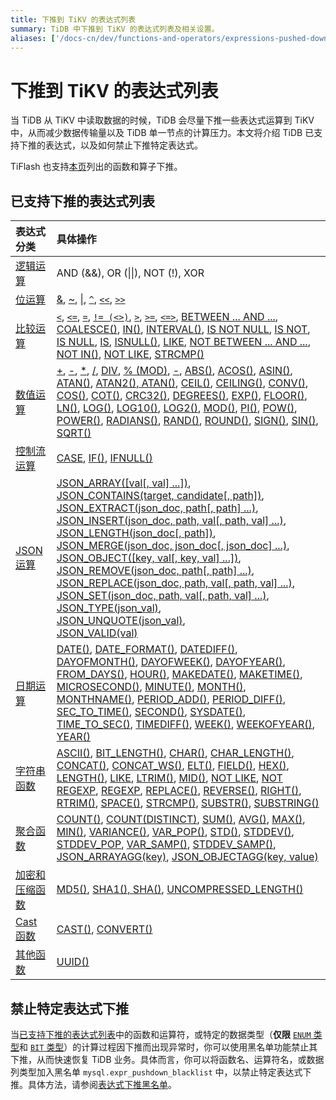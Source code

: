 ```yaml
---
title: 下推到 TiKV 的表达式列表
summary: TiDB 中下推到 TiKV 的表达式列表及相关设置。
aliases: ['/docs-cn/dev/functions-and-operators/expressions-pushed-down/','/docs-cn/dev/reference/sql/functions-and-operators/expressions-pushed-down/']
---
```


# 下推到 TiKV 的表达式列表

当 TiDB 从 TiKV 中读取数据的时候，TiDB 会尽量下推一些表达式运算到 TiKV 中，从而减少数据传输量以及 TiDB 单一节点的计算压力。本文将介绍 TiDB 已支持下推的表达式，以及如何禁止下推特定表达式。

TiFlash 也支持[本页](/tiflash/tiflash-supported-pushdown-calculations.md)列出的函数和算子下推。

## 已支持下推的表达式列表

| 表达式分类 | 具体操作 |
| :-------------- | :------------------------------------- |
| [逻辑运算](/functions-and-operators/operators.md#逻辑操作符) | AND (&&), OR (&#124;&#124;), NOT (!), XOR |
| [位运算](/functions-and-operators/operators.md#操作符) | [&](https://dev.mysql.com/doc/refman/5.7/en/bit-functions.html#operator_bitwise-and), [~](https://dev.mysql.com/doc/refman/5.7/en/bit-functions.html#operator_bitwise-invert), [\|](https://dev.mysql.com/doc/refman/5.7/en/bit-functions.html#operator_bitwise-or), [`^`](https://dev.mysql.com/doc/refman/5.7/en/bit-functions.html#operator_bitwise-xor), [`<<`](https://dev.mysql.com/doc/refman/5.7/en/bit-functions.html#operator_left-shift), [`>>`](https://dev.mysql.com/doc/refman/5.7/en/bit-functions.html#operator_right-shift) |
| [比较运算](/functions-and-operators/operators.md#比较方法和操作符) | [`<`](https://dev.mysql.com/doc/refman/5.7/en/comparison-operators.html#operator_less-than), [`<=`](https://dev.mysql.com/doc/refman/5.7/en/comparison-operators.html#operator_less-than-or-equal), [`=`](https://dev.mysql.com/doc/refman/5.7/en/comparison-operators.html#operator_equal), [`!= (<>)`](https://dev.mysql.com/doc/refman/5.7/en/comparison-operators.html#operator_not-equal), [`>`](https://dev.mysql.com/doc/refman/5.7/en/comparison-operators.html#operator_greater-than), [`>=`](https://dev.mysql.com/doc/refman/5.7/en/comparison-operators.html#operator_greater-than-or-equal), [`<=>`](https://dev.mysql.com/doc/refman/5.7/en/comparison-operators.html#operator_equal-to), [BETWEEN ... AND ...](https://dev.mysql.com/doc/refman/5.7/en/comparison-operators.html#operator_between), [COALESCE()](https://dev.mysql.com/doc/refman/5.7/en/comparison-operators.html#function_coalesce), [IN()](https://dev.mysql.com/doc/refman/5.7/en/comparison-operators.html#operator_in), [INTERVAL()](https://dev.mysql.com/doc/refman/5.7/en/comparison-operators.html#function_interval), [IS NOT NULL](https://dev.mysql.com/doc/refman/5.7/en/comparison-operators.html#operator_is-not-null), [IS NOT](https://dev.mysql.com/doc/refman/5.7/en/comparison-operators.html#operator_is-not), [IS NULL](https://dev.mysql.com/doc/refman/5.7/en/comparison-operators.html#operator_is-null), [IS](https://dev.mysql.com/doc/refman/5.7/en/comparison-operators.html#operator_is), [ISNULL()](https://dev.mysql.com/doc/refman/5.7/en/comparison-operators.html#function_isnull), [LIKE](https://dev.mysql.com/doc/refman/5.7/en/string-comparison-functions.html#operator_like), [NOT BETWEEN ... AND ...](https://dev.mysql.com/doc/refman/5.7/en/comparison-operators.html#operator_not-between), [NOT IN()](https://dev.mysql.com/doc/refman/5.7/en/comparison-operators.html#operator_not-in), [NOT LIKE](https://dev.mysql.com/doc/refman/5.7/en/string-comparison-functions.html#operator_not-like), [STRCMP()](https://dev.mysql.com/doc/refman/5.7/en/string-comparison-functions.html#function_strcmp) |
| [数值运算](/functions-and-operators/numeric-functions-and-operators.md) | [+](https://dev.mysql.com/doc/refman/5.7/en/arithmetic-functions.html#operator_plus), [-](https://dev.mysql.com/doc/refman/5.7/en/arithmetic-functions.html#operator_minus), [*](https://dev.mysql.com/doc/refman/5.7/en/arithmetic-functions.html#operator_times), [/](https://dev.mysql.com/doc/refman/5.7/en/arithmetic-functions.html#operator_divide), [DIV](https://dev.mysql.com/doc/refman/5.7/en/arithmetic-functions.html#operator_div), [% (MOD)](https://dev.mysql.com/doc/refman/5.7/en/arithmetic-functions.html#operator_mod), [-](https://dev.mysql.com/doc/refman/5.7/en/arithmetic-functions.html#operator_unary-minus), [ABS()](https://dev.mysql.com/doc/refman/5.7/en/mathematical-functions.html#function_abs), [ACOS()](https://dev.mysql.com/doc/refman/5.7/en/mathematical-functions.html#function_acos), [ASIN()](https://dev.mysql.com/doc/refman/5.7/en/mathematical-functions.html#function_asin), [ATAN()](https://dev.mysql.com/doc/refman/5.7/en/mathematical-functions.html#function_atan), [ATAN2(), ATAN()](https://dev.mysql.com/doc/refman/5.7/en/mathematical-functions.html#function_atan2), [CEIL()](https://dev.mysql.com/doc/refman/5.7/en/mathematical-functions.html#function_ceil), [CEILING()](https://dev.mysql.com/doc/refman/5.7/en/mathematical-functions.html#function_ceiling), [CONV()](https://dev.mysql.com/doc/refman/5.7/en/mathematical-functions.html#function_conv), [COS()](https://dev.mysql.com/doc/refman/5.7/en/mathematical-functions.html#function_cos), [COT()](https://dev.mysql.com/doc/refman/5.7/en/mathematical-functions.html#function_cot), [CRC32()](https://dev.mysql.com/doc/refman/5.7/en/mathematical-functions.html#function_crc32), [DEGREES()](https://dev.mysql.com/doc/refman/5.7/en/mathematical-functions.html#function_degrees), [EXP()](https://dev.mysql.com/doc/refman/5.7/en/mathematical-functions.html#function_exp), [FLOOR()](https://dev.mysql.com/doc/refman/5.7/en/mathematical-functions.html#function_floor), [LN()](https://dev.mysql.com/doc/refman/5.7/en/mathematical-functions.html#function_ln), [LOG()](https://dev.mysql.com/doc/refman/5.7/en/mathematical-functions.html#function_log), [LOG10()](https://dev.mysql.com/doc/refman/5.7/en/mathematical-functions.html#function_log10), [LOG2()](https://dev.mysql.com/doc/refman/5.7/en/mathematical-functions.html#function_log2), [MOD()](https://dev.mysql.com/doc/refman/5.7/en/mathematical-functions.html#function_mod), [PI()](https://dev.mysql.com/doc/refman/5.7/en/mathematical-functions.html#function_pi), [POW()](https://dev.mysql.com/doc/refman/5.7/en/mathematical-functions.html#function_pow), [POWER()](https://dev.mysql.com/doc/refman/5.7/en/mathematical-functions.html#function_power), [RADIANS()](https://dev.mysql.com/doc/refman/5.7/en/mathematical-functions.html#function_radians), [RAND()](https://dev.mysql.com/doc/refman/5.7/en/mathematical-functions.html#function_rand), [ROUND()](https://dev.mysql.com/doc/refman/5.7/en/mathematical-functions.html#function_round), [SIGN()](https://dev.mysql.com/doc/refman/5.7/en/mathematical-functions.html#function_sign), [SIN()](https://dev.mysql.com/doc/refman/5.7/en/mathematical-functions.html#function_sin), [SQRT()](https://dev.mysql.com/doc/refman/5.7/en/mathematical-functions.html#function_sqrt) |
| [控制流运算](/functions-and-operators/control-flow-functions.md) | [CASE](https://dev.mysql.com/doc/refman/5.7/en/flow-control-functions.html#operator_case), [IF()](https://dev.mysql.com/doc/refman/5.7/en/flow-control-functions.html#function_if), [IFNULL()](https://dev.mysql.com/doc/refman/5.7/en/flow-control-functions.html#function_ifnull) |
| [JSON 运算](/functions-and-operators/json-functions.md) | [JSON_ARRAY([val[, val] ...])](https://dev.mysql.com/doc/refman/5.7/en/json-creation-functions.html#function_json-array),<br/> [JSON_CONTAINS(target, candidate[, path])](https://dev.mysql.com/doc/refman/5.7/en/json-search-functions.html#function_json-contains),<br/> [JSON_EXTRACT(json_doc, path[, path] ...)](https://dev.mysql.com/doc/refman/5.7/en/json-search-functions.html#function_json-extract),<br/> [JSON_INSERT(json_doc, path, val[, path, val] ...)](https://dev.mysql.com/doc/refman/5.7/en/json-modification-functions.html#function_json-insert),<br/> [JSON_LENGTH(json_doc[, path])](https://dev.mysql.com/doc/refman/5.7/en/json-attribute-functions.html#function_json-length),<br/> [JSON_MERGE(json_doc, json_doc[, json_doc] ...)](https://dev.mysql.com/doc/refman/5.7/en/json-modification-functions.html#function_json-merge),<br/> [JSON_OBJECT([key, val[, key, val] ...])](https://dev.mysql.com/doc/refman/5.7/en/json-creation-functions.html#function_json-object),<br/> [JSON_REMOVE(json_doc, path[, path] ...)](https://dev.mysql.com/doc/refman/5.7/en/json-modification-functions.html#function_json-remove),<br/> [JSON_REPLACE(json_doc, path, val[, path, val] ...)](https://dev.mysql.com/doc/refman/5.7/en/json-modification-functions.html#function_json-replace),<br/> [JSON_SET(json_doc, path, val[, path, val] ...)](https://dev.mysql.com/doc/refman/5.7/en/json-modification-functions.html#function_json-set),<br/> [JSON_TYPE(json_val)](https://dev.mysql.com/doc/refman/5.7/en/json-attribute-functions.html#function_json-type),<br/> [JSON_UNQUOTE(json_val)](https://dev.mysql.com/doc/refman/5.7/en/json-modification-functions.html#function_json-unquote),<br/> [JSON_VALID(val)](https://dev.mysql.com/doc/refman/5.7/en/json-attribute-functions.html#function_json-valid) |
| [日期运算](/functions-and-operators/date-and-time-functions.md) | [DATE()](https://dev.mysql.com/doc/refman/5.7/en/date-and-time-functions.html#function_date), [DATE_FORMAT()](https://dev.mysql.com/doc/refman/5.7/en/date-and-time-functions.html#function_date-format), [DATEDIFF()](https://dev.mysql.com/doc/refman/5.7/en/date-and-time-functions.html#function_datediff), [DAYOFMONTH()](https://dev.mysql.com/doc/refman/5.7/en/date-and-time-functions.html#function_dayofmonth), [DAYOFWEEK()](https://dev.mysql.com/doc/refman/5.7/en/date-and-time-functions.html#function_dayofweek), [DAYOFYEAR()](https://dev.mysql.com/doc/refman/5.7/en/date-and-time-functions.html#function_dayofyear), [FROM_DAYS()](https://dev.mysql.com/doc/refman/5.7/en/date-and-time-functions.html#function_from-days), [HOUR()](https://dev.mysql.com/doc/refman/5.7/en/date-and-time-functions.html#function_hour), [MAKEDATE()](https://dev.mysql.com/doc/refman/5.7/en/date-and-time-functions.html#function_makedate), [MAKETIME()](https://dev.mysql.com/doc/refman/5.7/en/date-and-time-functions.html#function_maketime), [MICROSECOND()](https://dev.mysql.com/doc/refman/5.7/en/date-and-time-functions.html#function_microsecond), [MINUTE()](https://dev.mysql.com/doc/refman/5.7/en/date-and-time-functions.html#function_minute), [MONTH()](https://dev.mysql.com/doc/refman/5.7/en/date-and-time-functions.html#function_month), [MONTHNAME()](https://dev.mysql.com/doc/refman/5.7/en/date-and-time-functions.html#function_monthname), [PERIOD_ADD()](https://dev.mysql.com/doc/refman/5.7/en/date-and-time-functions.html#function_period-add), [PERIOD_DIFF()](https://dev.mysql.com/doc/refman/5.7/en/date-and-time-functions.html#function_period-diff), [SEC_TO_TIME()](https://dev.mysql.com/doc/refman/5.7/en/date-and-time-functions.html#function_sec-to-time), [SECOND()](https://dev.mysql.com/doc/refman/5.7/en/date-and-time-functions.html#function_second), [SYSDATE()](https://dev.mysql.com/doc/refman/5.7/en/date-and-time-functions.html#function_sysdate), [TIME_TO_SEC()](https://dev.mysql.com/doc/refman/5.7/en/date-and-time-functions.html#function_time-to-sec), [TIMEDIFF()](https://dev.mysql.com/doc/refman/5.7/en/date-and-time-functions.html#function_timediff), [WEEK()](https://dev.mysql.com/doc/refman/5.7/en/date-and-time-functions.html#function_week), [WEEKOFYEAR()](https://dev.mysql.com/doc/refman/5.7/en/date-and-time-functions.html#function_weekofyear), [YEAR()](https://dev.mysql.com/doc/refman/5.7/en/date-and-time-functions.html#function_year) |
| [字符串函数](/functions-and-operators/string-functions.md) | [ASCII()](https://dev.mysql.com/doc/refman/5.7/en/string-functions.html#function_ascii), [BIT_LENGTH()](https://dev.mysql.com/doc/refman/5.7/en/string-functions.html#function_bit-length), [CHAR()](https://dev.mysql.com/doc/refman/5.7/en/string-functions.html#function_char), [CHAR_LENGTH()](https://dev.mysql.com/doc/refman/5.7/en/string-functions.html#function_char-length), [CONCAT()](https://dev.mysql.com/doc/refman/5.7/en/string-functions.html#function_concat), [CONCAT_WS()](https://dev.mysql.com/doc/refman/5.7/en/string-functions.html#function_concat-ws), [ELT()](https://dev.mysql.com/doc/refman/5.7/en/string-functions.html#function_elt), [FIELD()](https://dev.mysql.com/doc/refman/5.7/en/string-functions.html#function_field), [HEX()](https://dev.mysql.com/doc/refman/5.7/en/string-functions.html#function_hex), [LENGTH()](https://dev.mysql.com/doc/refman/5.7/en/string-functions.html#function_length), [LIKE](https://dev.mysql.com/doc/refman/5.7/en/string-comparison-functions.html#operator_like), [LTRIM()](https://dev.mysql.com/doc/refman/5.7/en/string-functions.html#function_ltrim), [MID()](https://dev.mysql.com/doc/refman/5.7/en/string-functions.html#function_mid), [NOT LIKE](https://dev.mysql.com/doc/refman/5.7/en/string-comparison-functions.html#operator_not-like), [NOT REGEXP](https://dev.mysql.com/doc/refman/5.7/en/regexp.html#operator_not-regexp), [REGEXP](https://dev.mysql.com/doc/refman/5.7/en/regexp.html#operator_regexp), [REPLACE()](https://dev.mysql.com/doc/refman/5.7/en/string-functions.html#function_replace), [REVERSE()](https://dev.mysql.com/doc/refman/5.7/en/string-functions.html#function_reverse), [RIGHT()](https://dev.mysql.com/doc/refman/5.7/en/string-functions.html#function_right), [RTRIM()](https://dev.mysql.com/doc/refman/5.7/en/string-functions.html#function_rtrim), [SPACE()](https://dev.mysql.com/doc/refman/5.7/en/string-functions.html#function_space), [STRCMP()](https://dev.mysql.com/doc/refman/5.7/en/string-comparison-functions.html#function_strcmp), [SUBSTR()](https://dev.mysql.com/doc/refman/5.7/en/string-functions.html#function_substr), [SUBSTRING()](https://dev.mysql.com/doc/refman/5.7/en/string-functions.html#function_substring) |
| [聚合函数](/functions-and-operators/aggregate-group-by-functions.md#group-by-聚合函数) | [COUNT()](https://dev.mysql.com/doc/refman/5.7/en/aggregate-functions.html#function_count), [COUNT(DISTINCT)](https://dev.mysql.com/doc/refman/5.7/en/aggregate-functions.html#function_count-distinct), [SUM()](https://dev.mysql.com/doc/refman/5.7/en/aggregate-functions.html#function_sum), [AVG()](https://dev.mysql.com/doc/refman/5.7/en/aggregate-functions.html#function_avg), [MAX()](https://dev.mysql.com/doc/refman/5.7/en/aggregate-functions.html#function_max), [MIN()](https://dev.mysql.com/doc/refman/5.7/en/aggregate-functions.html#function_min), [VARIANCE()](https://dev.mysql.com/doc/refman/5.7/en/aggregate-functions.html#function_variance), [VAR_POP()](https://dev.mysql.com/doc/refman/5.7/en/aggregate-functions.html#function_var-pop), [STD()](https://dev.mysql.com/doc/refman/5.7/en/aggregate-functions.html#function_std), [STDDEV()](https://dev.mysql.com/doc/refman/5.7/en/aggregate-functions.html#function_stddev), [STDDEV_POP](https://dev.mysql.com/doc/refman/5.7/en/aggregate-functions.html#function_stddev-pop), [VAR_SAMP()](https://dev.mysql.com/doc/refman/5.7/en/aggregate-functions.html#function_var-samp), [STDDEV_SAMP()](https://dev.mysql.com/doc/refman/5.7/en/aggregate-functions.html#function_stddev-samp), [JSON_ARRAYAGG(key)](https://dev.mysql.com/doc/refman/5.7/en/aggregate-functions.html#function_json-arrayagg), [JSON_OBJECTAGG(key, value)](https://dev.mysql.com/doc/refman/5.7/en/aggregate-functions.html#function_json-objectagg) |
| [加密和压缩函数](/functions-and-operators/encryption-and-compression-functions.md#加密和压缩函数) | [MD5()](https://dev.mysql.com/doc/refman/5.7/en/encryption-functions.html#function_md5), [SHA1(), SHA()](https://dev.mysql.com/doc/refman/5.7/en/encryption-functions.html#function_sha1), [UNCOMPRESSED_LENGTH()](https://dev.mysql.com/doc/refman/5.7/en/encryption-functions.html#function_uncompressed-length) |
| [Cast 函数](/functions-and-operators/cast-functions-and-operators.md#cast-函数和操作符) | [CAST()](https://dev.mysql.com/doc/refman/5.7/en/cast-functions.html#function_cast), [CONVERT()](https://dev.mysql.com/doc/refman/5.7/en/cast-functions.html#function_convert) |
| [其他函数](/functions-and-operators/miscellaneous-functions.md#支持的函数) | [UUID()](https://dev.mysql.com/doc/refman/5.7/en/miscellaneous-functions.html#function_uuid) |

## 禁止特定表达式下推

当[已支持下推的表达式列表](#已支持下推的表达式列表)中的函数和运算符，或特定的数据类型（**仅限** [`ENUM` 类型](/data-type-string.md#enum-类型)和 [`BIT` 类型](/data-type-numeric.md#bit-类型)）的计算过程因下推而出现异常时，你可以使用黑名单功能禁止其下推，从而快速恢复 TiDB 业务。具体而言，你可以将函数名、运算符名，或数据列类型加入黑名单 `mysql.expr_pushdown_blacklist` 中，以禁止特定表达式下推。具体方法，请参阅[表达式下推黑名单](/blocklist-control-plan.md#禁止特定表达式下推)。
